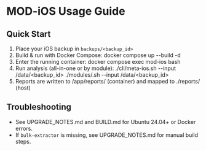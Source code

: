 # MOD-iOS Usage Guide

## Quick Start
1. Place your iOS backup in `backups/<backup_id>`
2. Build & run with Docker Compose:
   docker compose up --build -d
3. Enter the running container:
   docker compose exec mod-ios bash
4. Run analysis (all-in-one or by module):
   ./cli/meta-ios.sh --input /data/<backup_id>
   ./modules/<module>.sh --input /data/<backup_id>
5. Reports are written to /app/reports/ (container) and mapped to ./reports/ (host)

## Troubleshooting
- See UPGRADE_NOTES.md and BUILD.md for Ubuntu 24.04+ or Docker errors.
- If `bulk-extractor` is missing, see UPGRADE_NOTES.md for manual build steps.
